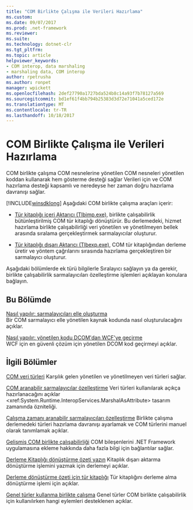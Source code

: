 ```yaml
---
title: "COM Birlikte Çalışma ile Verileri Hazırlama"
ms.custom: 
ms.date: 09/07/2017
ms.prod: .net-framework
ms.reviewer: 
ms.suite: 
ms.technology: dotnet-clr
ms.tgt_pltfrm: 
ms.topic: article
helpviewer_keywords:
- COM interop, data marshaling
- marshaling data, COM interop
author: rpetrusha
ms.author: ronpet
manager: wpickett
ms.openlocfilehash: 2def27790a1727bda524b8c14a93f7b78127a569
ms.sourcegitcommit: bd1ef61f4bb794b25383d3d72e71041a5ced172e
ms.translationtype: MT
ms.contentlocale: tr-TR
ms.lasthandoff: 10/18/2017
---
```

# <a name="marshaling-data-with-com-interop"></a>COM Birlikte Çalışma ile Verileri Hazırlama
COM birlikte çalışma COM nesnelerine yönetilen COM nesneleri yönetilen koddan kullanarak hem gösterme desteği sağlar Verileri için ve COM hazırlama desteği kapsamlı ve neredeyse her zaman doğru hazırlama davranışı sağlar.  
  
 [!INCLUDE[winsdklong](../../../includes/winsdklong-md.md)] Aşağıdaki COM birlikte çalışma araçları içerir:  
  
-   [Tür kitaplığı içeri Aktarıcı (Tlbimp.exe)](../../../docs/framework/tools/tlbimp-exe-type-library-importer.md), birlikte çalışabilirlik bütünleştirilmiş COM tür kitaplığı dönüştürür. Bu derlemedeki, hizmet hazırlama birlikte çalışabilirliği veri yönetilen ve yönetilmeyen bellek arasında sıralama gerçekleştirmek sarmalayıcılar oluşturur.  
  
-   [Tür kitaplığı dışarı Aktarıcı (Tlbexp.exe)](../../../docs/framework/tools/tlbexp-exe-type-library-exporter.md), COM tür kitaplığından derleme üretir ve yöntem çağrılarını sırasında hazırlama gerçekleştiren bir sarmalayıcı oluşturur.  
  
 Aşağıdaki bölümlerde ek türü bilgilerle Sıralayıcı sağlayın ya da gerekir, birlikte çalışabilirlik sarmalayıcıları özelleştirme işlemleri açıklayan konulara bağlayın.  
  
## <a name="in-this-section"></a>Bu Bölümde  
[Nasıl yapılır: sarmalayıcıları elle oluşturma](how-to-create-wrappers-manually.md)   
Bir COM sarmalayıcı elle yönetilen kaynak kodunda nasıl oluşturulacağını açıklar. 
 
 [Nasıl yapılır: yönetilen kodu DCOM'dan WCF'ye geçirme](../../../docs/framework/interop/how-to-migrate-managed-code-dcom-to-wcf.md)  
 WCF için en güvenli çözüm için yönetilen DCOM kod geçirmeyi açıklar.  
  
## <a name="related-sections"></a>İlgili Bölümler  
 [COM veri türleri](https://msdn.microsoft.com/en-us/library/sak564ww(v=vs.100).aspx)  
 Karşılık gelen yönetilen ve yönetilmeyen veri türleri sağlar.  
  
 [COM aranabilir sarmalayıcılar özelleştirme](https://msdn.microsoft.com/en-us/library/3bwc828w(v=vs.100).aspx)  
 Veri türleri kullanılarak açıkça hazırlanacağını açıklar <xref:System.Runtime.InteropServices.MarshalAsAttribute> tasarım zamanında özniteliği.  
  
 [Çalışma zamanı aranabilir sarmalayıcıları özelleştirme](https://msdn.microsoft.com/en-us/library/e753eftz(v=vs.100).aspx)  
 Birlikte çalışma derlemedeki türleri hazırlama davranışı ayarlamak ve COM türlerini manuel olarak tanımlamak açıklar.  
  
 [Gelişmiş COM birlikte çalışabilirliği](https://msdn.microsoft.com/en-us/library/bd9cdfyx(v=vs.100).aspx)  
 COM bileşenlerini .NET Framework uygulamasına ekleme hakkında daha fazla bilgi için bağlantılar sağlar.  
  
 [Derleme Kitaplığı dönüştürme özeti yazın](https://msdn.microsoft.com/en-us/library/xk1120c3(v=vs.100).aspx)  
 Kitaplık dışarı aktarma dönüştürme işlemini yazmak için derlemeyi açıklar.  
  
 [Derleme dönüştürme özeti için tür kitaplığı](https://msdn.microsoft.com/en-us/library/k83zzh38(v=vs.100).aspx)  
 Tür kitaplığını derleme alma dönüştürme işlemi için açıklar.  
  
 [Genel türler kullanma birlikte çalışma](https://msdn.microsoft.com/en-us/library/ms229590(v=vs.100).aspx)  
 Genel türler COM birlikte çalışabilirlik için kullanılırken hangi eylemleri desteklenen açıklar.
